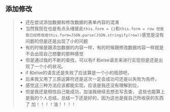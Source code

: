 ## 添加修改
> * 还在尝试添加数据和修改数据的表单内容的混淆
> * 当然我现在也是有点头绪彼此`this.form = {}`和`this.form = row 但是我已经修改成this.form=JSON.parse(JSON.stringify(row))`感觉是没有问题的但是还是出现了小的问题 
> * 有的时候是跟添加数据的内容一样，有的时候跟修改数据内容一样就是不会出现自己想要的那种感觉
> * 但是通过我的不断的查找，可以有if 和else语言来进行实现但是还是出现了一个小的状况。
> * if 和else的语言还是失败了应该算是一个小的瓶颈吧，
> * 后来我又用了三原运算符还是这次一定会成功可还是以失败为告终，
> * 感觉这三种方法应该都能实现，应该是我还没有理解到位，
>  * 但是我还是相信自己能成功，加油我继续去想去写去查，
这些也能算上是我的个人总结，总结一下还是好的，因为这也是我自己所收获的东西了
加！！！！油！！！！
